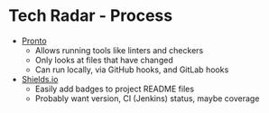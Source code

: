 Tech Radar - Process
====================

* [Pronto](https://github.com/mmozuras/pronto)
    * Allows running tools like linters and checkers
    * Only looks at files that have changed
    * Can run locally, via GitHub hooks, and GitLab hooks
* [Shields.io](http://shields.io/)
    * Easily add badges to project README files
    * Probably want version, CI (Jenkins) status, maybe coverage
